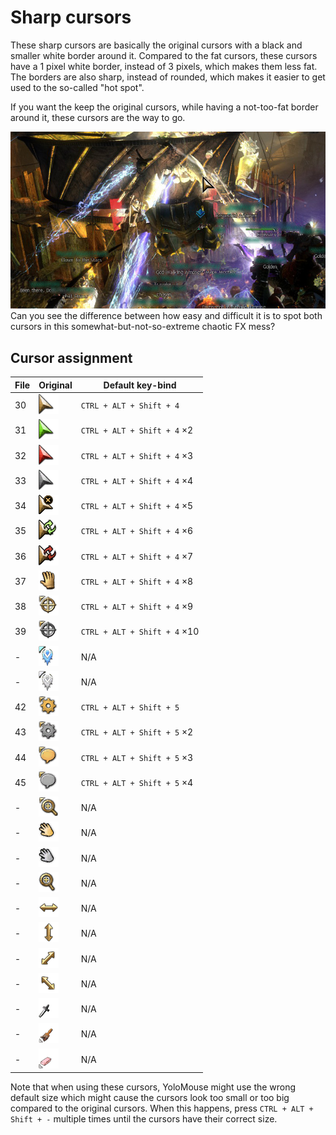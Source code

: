 # Sharp cursors

These sharp cursors are basically the original cursors with a black and smaller
white border around it. Compared to the fat cursors, these cursors have a 1
pixel white border, instead of 3 pixels, which makes them less fat. The borders
are also sharp, instead of rounded, which makes it easier to get used to the
so-called "hot spot".

If you want the keep the original cursors, while having a not-too-fat border
around it, these cursors are the way to go.

![](preview.jpg)<br>
Can you see the difference between how easy and difficult it is to spot both
cursors in this somewhat-but-not-so-extreme chaotic FX mess?


## Cursor assignment
File | Original                              | Default key-bind
-----|---------------------------------------|-------------
30   | ![255329](../../originals/255329.png) | `CTRL + ALT + Shift + 4`
31   | ![255337](../../originals/255337.png) | `CTRL + ALT + Shift + 4` ×2
32   | ![255330](../../originals/255330.png) | `CTRL + ALT + Shift + 4` ×3
33   | ![255331](../../originals/255331.png) | `CTRL + ALT + Shift + 4` ×4
34   | ![255332](../../originals/255332.png) | `CTRL + ALT + Shift + 4` ×5
35   | ![255352](../../originals/255352.png) | `CTRL + ALT + Shift + 4` ×6
36   | ![255353](../../originals/255353.png) | `CTRL + ALT + Shift + 4` ×7
37   | ![255351](../../originals/255351.png) | `CTRL + ALT + Shift + 4` ×8
38   | ![255338](../../originals/255338.png) | `CTRL + ALT + Shift + 4` ×9
39   | ![255339](../../originals/255339.png) | `CTRL + ALT + Shift + 4` ×10
-    | ![255344](../../originals/255344.png) | N/A
-    | ![255345](../../originals/255345.png) | N/A
42   | ![255340](../../originals/255340.png) | `CTRL + ALT + Shift + 5`
43   | ![255341](../../originals/255341.png) | `CTRL + ALT + Shift + 5` ×2
44   | ![255347](../../originals/255347.png) | `CTRL + ALT + Shift + 5` ×3
45   | ![255348](../../originals/255348.png) | `CTRL + ALT + Shift + 5` ×4
-    | ![547823](../../originals/547823.png) | N/A
-    | ![255342](../../originals/255342.png) | N/A
-    | ![255343](../../originals/255343.png) | N/A
-    | ![255346](../../originals/255346.png) | N/A
-    | ![255356](../../originals/255356.png) | N/A
-    | ![255357](../../originals/255357.png) | N/A
-    | ![255358](../../originals/255358.png) | N/A
-    | ![255359](../../originals/255359.png) | N/A
-    | ![255333](../../originals/255333.png) | N/A
-    | ![255334](../../originals/255334.png) | N/A
-    | ![255335](../../originals/255335.png) | N/A

Note that when using these cursors, YoloMouse might use the wrong default size
which might cause the cursors look too small or too big compared to the original
cursors. When this happens, press `CTRL + ALT + Shift + -` multiple times until
the cursors have their correct size.
